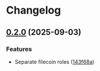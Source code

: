 # Changelog

## [0.2.0](https://github.com/ChainSafe/fil-ansible-collection/compare/v0.1.0...v0.2.0) (2025-09-03)


### Features

* Separate filecoin roles ([143f68a](https://github.com/ChainSafe/fil-ansible-collection/commit/143f68ac0d814aa7720be3d660af89a430abea3d))
